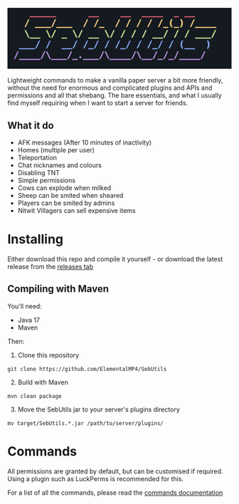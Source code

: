 ![SebUtils](logo.png "SebUtils Logo")

Lightweight commands to make a vanilla paper server a bit more friendly, without the need for enormous and complicated
plugins and APIs and permissions and all that shebang. The bare essentials, and what I usually find myself requiring
when I want to start a server for friends.

## What it do

- AFK messages (After 10 minutes of inactivity)
- Homes (multiple per user)
- Teleportation
- Chat nicknames and colours
- Disabling TNT
- Simple permissions
- Cows can explode when milked
- Sheep can be smited when sheared
- Players can be smited by admins
- Nitwit Villagers can sell expensive items

# Installing

Either download this repo and compile it yourself - or download the latest release from
the [releases tab](https://github.com/ElementalMP4/SebUtils/releases/)

## Compiling with Maven

You'll need:

- Java 17
- Maven

Then:

1. Clone this repository

```
git clone https://github.com/ElementalMP4/SebUtils
```

2. Build with Maven

```
mvn clean package
```

3. Move the SebUtils jar to your server's plugins directory

```
mv target/SebUtils.*.jar /path/to/server/plugins/
```

# Commands

All permissions are granted by default, but can be customised if required. Using a plugin such as LuckPerms is
recommended for this.

For a list of all the commands, please read the [commands documentation](COMMANDS.md)